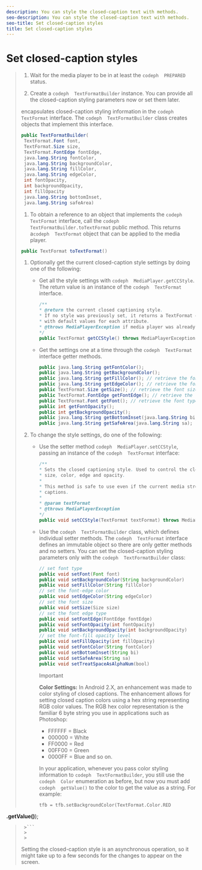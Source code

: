 ```yaml
---
description: You can style the closed-caption text with methods.
seo-description: You can style the closed-caption text with methods.
seo-title: Set closed-caption styles
title: Set closed-caption styles
---
```


# Set closed-caption styles

>1. Wait for the media player to be in at least the `codeph  PREPARED` status.
>   
>1. Create a `codeph  TextFormatBuilder` instance.
>   You can provide all the closed-caption styling parameters now or set them later.
>   
>   
>   encapsulates closed-caption styling information in the `codeph  TextFormat` interface. The `codeph  TextFormatBuilder` class creates objects that implement this interface.
>   
>   ```java
>   public TextFormatBuilder( 
>    TextFormat.Font font, 
>    TextFormat.Size size, 
>    TextFormat.FontEdge fontEdge, 
>    java.lang.String fontColor, 
>    java.lang.String backgroundColor, 
>    java.lang.String fillColor, 
>    java.lang.String edgeColor, 
>    int fontOpacity, 
>    int backgroundOpacity, 
>    int fillOpacity 
>    java.lang.String bottomInset, 
>    java.lang.String safeArea)
>   ```
>   
>   
>1. To obtain a reference to an object that implements the `codeph  TextFormat` interface, call the `codeph  TextFormatBuilder.toTextFormat` public method.
>   This returns a`codeph  TextFormat` object that can be applied to the media player.
>   ```java
>   public TextFormat toTextFormat()
>   ```
>   
>   
>1. Optionally get the current closed-caption style settings by doing one of the following:
>    * Get all the style settings with `codeph  MediaPlayer.getCCStyle`.
>      The return value is an instance of the `codeph  TextFormat` interface.
>      ```java
>      /** 
>      * @return the current closed captioning style. 
>      * If no style was previously set, it returns a TextFormat object 
>      * with default values for each attribute. 
>      * @throws MediaPlayerException if media player was already released. 
>      */ 
>      public TextFormat getCCStyle() throws MediaPlayerException;
>      ```
>      
>      
>    * Get the settings one at a time through the `codeph  TextFormat` interface getter methods.
>      ```java
>      public java.lang.String getFontColor(); 
>      public java.lang.String getBackgroundColor(); 
>      public java.lang.String getFillColor(); // retrieve the font fill color 
>      public java.lang.String getEdgeColor(); // retrieve the font edge color 
>      public TextFormat.Size getSize(); // retrieve the font size 
>      public TextFormat.FontEdge getFontEdge(); // retrieve the font edge type 
>      public TextFormat.Font getFont(); // retrieve the font type 
>      public int getFontOpacity(); 
>      public int getBackgroundOpacity(); 
>      public java.lang.String getBottomInset(java.lang.String bi); 
>      public java.lang.String getSafeArea(java.lang.String sa);
>      ```
>      
>   
>1. To change the style settings, do one of the following:
>    * Use the setter method `codeph  MediaPlayer.setCCStyle`, passing an instance of the `codeph  TextFormat` interface:
>      ```java
>      /** 
>      * Sets the closed captioning style. Used to control the closed captioning font, 
>      * size, color, edge and opacity. 
>      * 
>      * This method is safe to use even if the current media stream doesn't have closed 
>      * captions. 
>      * 
>      * @param textFormat 
>      * @throws MediaPlayerException 
>      */ 
>      public void setCCStyle(TextFormat textFormat) throws MediaPlayerException;
>      ```
>      
>    * Use the `codeph  TextFormatBuilder` class, which defines individual setter methods.
>      The `codeph  TextFormat` interface defines an immutable object so there are only getter methods and no setters. You can set the closed-caption styling parameters only with the `codeph  TextFormatBuilder` class:
>      
>      ```java
>      // set font type 
>      public void setFont(Font font) 
>      public void setBackgroundColor(String backgroundColor) 
>      public void setFillColor(String fillColor) 
>      // set the font-edge color 
>      public void setEdgeColor(String edgeColor) 
>      // set the font size 
>      public void setSize(Size size) 
>      // set the font edge type 
>      public void setFontEdge(FontEdge fontEdge) 
>      public void setFontOpacity(int fontOpacity) 
>      public void setBackgroundOpacity(int backgroundOpacity) 
>      // set the font-fill opacity level 
>      public void setFillOpacity(int fillOpacity) 
>      public void setFontColor(String fontColor) 
>      public void setBottomInset(String bi) 
>      public void setSafeArea(String sa) 
>      public void setTreatSpaceAsAlphaNum(bool)
>      ```
>      >[!IMPORTANT]
>      >
>      >**Color Settings:** In Android  2.X, an enhancement was made to color styling of closed captions. The enhancement allows for setting closed caption colors using a hex string representing RGB color values. The RGB hex color representation is the familiar 6 byte string you use in applications such as Photoshop:
>      >* FFFFFF = Black
>      >* 000000 = White
>      >* FF0000 = Red
>      >* 00FF00 = Green
>      >* 0000FF = Blue
>      >and so on.
>      >
>      >In your application, whenever you pass color styling information to `codeph  TextFormatBuilder`, you still use the `codeph  Color` enumeration as before, but now you must add `codeph  getValue()` to the color to get the value as a string. For example:
>      >```
>      >tfb = tfb.setBackgroundColor(TextFormat.Color.RED 
<b>.getValue()</b>);
>      >```
>      >
>      >
>      
>   Setting the closed-caption style is an asynchronous operation, so it might take up to a few seconds for the changes to appear on the screen.
>   
>   
